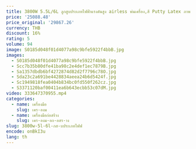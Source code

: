 ```yaml
---
title: 3800W 5.5L/6L ลูกสูบประเภทไฟฟ้าแรงดันสูง airless พ่นเครื่อง,สี Putty Latex ภาพวาดสถาปัตยกรรมเครื่อง
price: '25088.48'
price_original: '29867.26'
currency: THB
discount: 16%
rating: 5
volume: 94
image: S0185d048f01d4077a98c9bfe5922f4bbB.jpg
images:
  - S0185d048f01d4077a98c9bfe5922f4bbB.jpg
  - Scc7b35b80dfe41ba98c2e4def1ec7879B.jpg
  - Sa1357dbdb6bf4272874d82d2f7796c78O.jpg
  - Sda23c2a691be4428834aeea24b6d5424f.jpg
  - Sc1949818fea0404b834bc0fd550f262cz.jpg
  - S3371120baf00411ea6b643ecbb53c07dM.jpg
video: 333647370955.mp4
categories:
  - name: เครื่องมือ
    slug: เคร-องม
  - name: เครื่องมือก่อสร้าง
    slug: เคร-องม-อก-อสร-าง
slug: 3800w-5l-6l-กส-บประเภทไฟฟ
encode: onBkI3u
lang: th
---
```

  